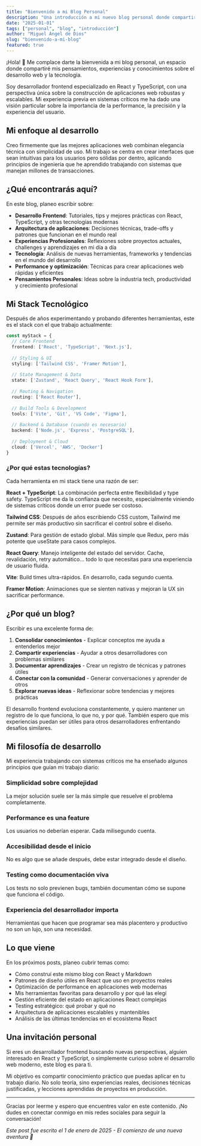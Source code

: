 ```yaml
---
title: "Bienvenido a mi Blog Personal"
description: "Una introducción a mi nuevo blog personal donde compartiré reflexiones sobre desarrollo web, tecnología y más."
date: "2025-01-01"
tags: ["personal", "blog", "introducción"]
author: "Miguel Ángel de Dios"
slug: "bienvenido-a-mi-blog"
featured: true
---
```


¡Hola! 👋 Me complace darte la bienvenida a mi blog personal, un espacio donde compartiré mis pensamientos, experiencias y conocimientos sobre el desarrollo web y la tecnología.

Soy desarrollador frontend especializado en React y TypeScript, con una perspectiva única sobre la construcción de aplicaciones web robustas y escalables. Mi experiencia previa en sistemas críticos me ha dado una visión particular sobre la importancia de la performance, la precisión y la experiencia del usuario.

## Mi enfoque al desarrollo

Creo firmemente que las mejores aplicaciones web combinan elegancia técnica con simplicidad de uso. Mi trabajo se centra en crear interfaces que sean intuitivas para los usuarios pero sólidas por dentro, aplicando principios de ingeniería que he aprendido trabajando con sistemas que manejan millones de transacciones.

## ¿Qué encontrarás aquí?

En este blog, planeo escribir sobre:

- **Desarrollo Frontend**: Tutoriales, tips y mejores prácticas con React, TypeScript, y otras tecnologías modernas
- **Arquitectura de aplicaciones**: Decisiones técnicas, trade-offs y patrones que funcionan en el mundo real
- **Experiencias Profesionales**: Reflexiones sobre proyectos actuales, challenges y aprendizajes en mi día a día
- **Tecnología**: Análisis de nuevas herramientas, frameworks y tendencias en el mundo del desarrollo
- **Performance y optimización**: Técnicas para crear aplicaciones web rápidas y eficientes
- **Pensamientos Personales**: Ideas sobre la industria tech, productividad y crecimiento profesional

## Mi Stack Tecnológico

Después de años experimentando y probando diferentes herramientas, este es el stack con el que trabajo actualmente:

```typescript
const myStack = {
  // Core Frontend
  frontend: ['React', 'TypeScript', 'Next.js'],
  
  // Styling & UI
  styling: ['Tailwind CSS', 'Framer Motion'],
  
  // State Management & Data
  state: ['Zustand', 'React Query', 'React Hook Form'],
  
  // Routing & Navigation
  routing: ['React Router'],
  
  // Build Tools & Development
  tools: ['Vite', 'Git', 'VS Code', 'Figma'],
  
  // Backend & Database (cuando es necesario)
  backend: ['Node.js', 'Express', 'PostgreSQL'],
  
  // Deployment & Cloud
  cloud: ['Vercel', 'AWS', 'Docker']
}
```

### ¿Por qué estas tecnologías?

Cada herramienta en mi stack tiene una razón de ser:

**React + TypeScript**: La combinación perfecta entre flexibilidad y type safety. TypeScript me da la confianza que necesito, especialmente viniendo de sistemas críticos donde un error puede ser costoso.

**Tailwind CSS**: Después de años escribiendo CSS custom, Tailwind me permite ser más productivo sin sacrificar el control sobre el diseño.

**Zustand**: Para gestión de estado global. Más simple que Redux, pero más potente que useState para casos complejos.

**React Query**: Manejo inteligente del estado del servidor. Cache, revalidación, retry automático... todo lo que necesitas para una experiencia de usuario fluida.

**Vite**: Build times ultra-rápidos. En desarrollo, cada segundo cuenta.

**Framer Motion**: Animaciones que se sienten nativas y mejoran la UX sin sacrificar performance.

## ¿Por qué un blog?

Escribir es una excelente forma de:

1. **Consolidar conocimientos** - Explicar conceptos me ayuda a entenderlos mejor
2. **Compartir experiencias** - Ayudar a otros desarrolladores con problemas similares
3. **Documentar aprendizajes** - Crear un registro de técnicas y patrones útiles
4. **Conectar con la comunidad** - Generar conversaciones y aprender de otros
5. **Explorar nuevas ideas** - Reflexionar sobre tendencias y mejores prácticas

El desarrollo frontend evoluciona constantemente, y quiero mantener un registro de lo que funciona, lo que no, y por qué. También espero que mis experiencias puedan ser útiles para otros desarrolladores enfrentando desafíos similares.

## Mi filosofía de desarrollo

Mi experiencia trabajando con sistemas críticos me ha enseñado algunos principios que guían mi trabajo diario:

### **Simplicidad sobre complejidad**

La mejor solución suele ser la más simple que resuelve el problema completamente.

### **Performance es una feature**

Los usuarios no deberían esperar. Cada milisegundo cuenta.

### **Accesibilidad desde el inicio**

No es algo que se añade después, debe estar integrado desde el diseño.

### **Testing como documentación viva**

Los tests no solo previenen bugs, también documentan cómo se supone que funciona el código.

### **Experiencia del desarrollador importa**

Herramientas que hacen que programar sea más placentero y productivo no son un lujo, son una necesidad.

## Lo que viene

En los próximos posts, planeo cubrir temas como:

- Cómo construí este mismo blog con React y Markdown
- Patrones de diseño útiles en React que uso en proyectos reales
- Optimización de performance en aplicaciones web modernas
- Mis herramientas favoritas para desarrollo y por qué las elegí
- Gestión eficiente del estado en aplicaciones React complejas
- Testing estratégico: qué probar y qué no
- Arquitectura de aplicaciones escalables y mantenibles
- Análisis de las últimas tendencias en el ecosistema React

## Una invitación personal

Si eres un desarrollador frontend buscando nuevas perspectivas, alguien interesado en React y TypeScript, o simplemente curioso sobre el desarrollo web moderno, este blog es para ti.

Mi objetivo es compartir conocimiento práctico que puedas aplicar en tu trabajo diario. No solo teoría, sino experiencias reales, decisiones técnicas justificadas, y lecciones aprendidas de proyectos en producción.

---

Gracias por leerme y espero que encuentres valor en este contenido. ¡No dudes en conectar conmigo en mis redes sociales para seguir la conversación!

*Este post fue escrito el 1 de enero de 2025 - El comienzo de una nueva aventura 🚀*
